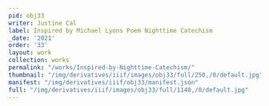 ```yaml
---
pid: obj33
writer: Justine Cal
label: Inspired by Michael Lyons Poem Nighttime Catechism
_date: '2021'
order: '33'
layout: work
collection: works
permalink: "/works/Inspired-by-Nighttime-Catechism/"
thumbnail: "/img/derivatives/iiif/images/obj33/full/250,/0/default.jpg"
manifest: "/img/derivatives/iiif/obj33/manifest.json"
full: "/img/derivatives/iiif/images/obj33/full/1140,/0/default.jpg"
---
```

